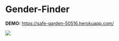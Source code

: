 # Gender-Finder

**DEMO:** https://safe-garden-50516.herokuapp.com/

![](http://imgur.com/XylByyR.gif)